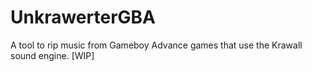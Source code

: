 # UnkrawerterGBA
A tool to rip music from Gameboy Advance games that use the Krawall sound engine. [WIP]

